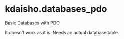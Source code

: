 # kdaisho.databases_pdo
Basic Databases with PDO

It doesn't work as it is. Needs an actual database table.
